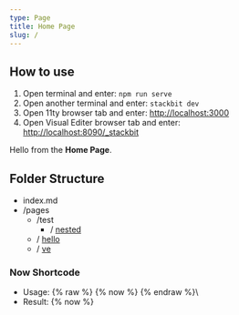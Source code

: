 ```yaml
---
type: Page
title: Home Page
slug: /
---
```

## How to use

1.  Open terminal and enter: `npm run serve`
2.  Open another terminal and enter: `stackbit dev`
3.  Open 11ty browser tab and enter: <http://localhost:3000>
4.  Open Visual Editer browser tab and enter: <http://localhost:8090/_stackbit>

Hello from the **Home Page**.

## Folder Structure

*   index.md
*   /pages
    *   /test
        *   / [nested](/pages/test/nested)
    *   / [hello](/pages/hello)
    *   / [ve](/pages/ve)

### Now Shortcode

- Usage: {% raw %} {% now %} {% endraw %}\
- Result: {% now %}
